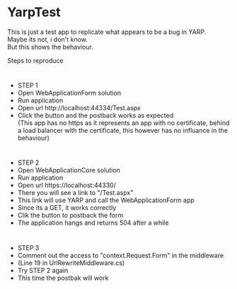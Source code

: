 # YarpTest

This is just a test app to replicate what appears to be a bug in YARP.  
Maybe its not, i don't know.  
But this shows the behaviour.  


Steps to reproduce  

#
- STEP 1
- Open WebApplicationForm solution
- Run application 
- Open url http://localhost:44334/Test.aspx 
- Click the button and the postback works as expected   
(This app has no https as it represents an app with no certificate, behind a load balancer with the certificate, this however has no influance in the behaviour)

#

- STEP 2
- Open WebApplicationCore solution
- Run application 
- Open url https://localhost:44330/
- There you will see a link to "/Test.aspx"
- This link will use YARP and call the WebApplicationForm app
- Since its a GET, it works correctly
- Clik the button to postback the form
- The application hangs and returns 504 after a while

#
- STEP 3
- Comment out the access to "context.Request.Form" in the middleware
-  (Line 19 in UrlRewriteMiddleware.cs)
- Try STEP 2 again
- This time the postbak will work 

